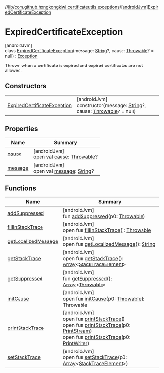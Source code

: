 //[lib](../../../index.md)/[com.github.hongkongkiwi.certificateutils.exceptions](../index.md)/[[androidJvm]ExpiredCertificateException](index.md)

# ExpiredCertificateException

[androidJvm]\
class [ExpiredCertificateException](index.md)(message: [String](https://kotlinlang.org/api/latest/jvm/stdlib/kotlin/-string/index.html)?, cause: [Throwable](https://kotlinlang.org/api/latest/jvm/stdlib/kotlin/-throwable/index.html)? = null) : [Exception](https://developer.android.com/reference/kotlin/java/lang/Exception.html)

Thrown when a certificate is expired and expired certificates are not allowed.

## Constructors

| | |
|---|---|
| [ExpiredCertificateException](-expired-certificate-exception.md) | [androidJvm]<br>constructor(message: [String](https://kotlinlang.org/api/latest/jvm/stdlib/kotlin/-string/index.html)?, cause: [Throwable](https://kotlinlang.org/api/latest/jvm/stdlib/kotlin/-throwable/index.html)? = null) |

## Properties

| Name | Summary |
|---|---|
| [cause](../[android-jvm]-untrusted-certificate-exception/index.md#-654012527%2FProperties%2F-1973928616) | [androidJvm]<br>open val [cause](../[android-jvm]-untrusted-certificate-exception/index.md#-654012527%2FProperties%2F-1973928616): [Throwable](https://kotlinlang.org/api/latest/jvm/stdlib/kotlin/-throwable/index.html)? |
| [message](../[android-jvm]-untrusted-certificate-exception/index.md#1824300659%2FProperties%2F-1973928616) | [androidJvm]<br>open val [message](../[android-jvm]-untrusted-certificate-exception/index.md#1824300659%2FProperties%2F-1973928616): [String](https://kotlinlang.org/api/latest/jvm/stdlib/kotlin/-string/index.html)? |

## Functions

| Name | Summary |
|---|---|
| [addSuppressed](../[android-jvm]-untrusted-certificate-exception/index.md#282858770%2FFunctions%2F-1973928616) | [androidJvm]<br>fun [addSuppressed](../[android-jvm]-untrusted-certificate-exception/index.md#282858770%2FFunctions%2F-1973928616)(p0: [Throwable](https://kotlinlang.org/api/latest/jvm/stdlib/kotlin/-throwable/index.html)) |
| [fillInStackTrace](../[android-jvm]-untrusted-certificate-exception/index.md#-1102069925%2FFunctions%2F-1973928616) | [androidJvm]<br>open fun [fillInStackTrace](../[android-jvm]-untrusted-certificate-exception/index.md#-1102069925%2FFunctions%2F-1973928616)(): [Throwable](https://kotlinlang.org/api/latest/jvm/stdlib/kotlin/-throwable/index.html) |
| [getLocalizedMessage](../[android-jvm]-untrusted-certificate-exception/index.md#1043865560%2FFunctions%2F-1973928616) | [androidJvm]<br>open fun [getLocalizedMessage](../[android-jvm]-untrusted-certificate-exception/index.md#1043865560%2FFunctions%2F-1973928616)(): [String](https://kotlinlang.org/api/latest/jvm/stdlib/kotlin/-string/index.html) |
| [getStackTrace](../[android-jvm]-untrusted-certificate-exception/index.md#2050903719%2FFunctions%2F-1973928616) | [androidJvm]<br>open fun [getStackTrace](../[android-jvm]-untrusted-certificate-exception/index.md#2050903719%2FFunctions%2F-1973928616)(): [Array](https://kotlinlang.org/api/latest/jvm/stdlib/kotlin/-array/index.html)&lt;[StackTraceElement](https://developer.android.com/reference/kotlin/java/lang/StackTraceElement.html)&gt; |
| [getSuppressed](../[android-jvm]-untrusted-certificate-exception/index.md#672492560%2FFunctions%2F-1973928616) | [androidJvm]<br>fun [getSuppressed](../[android-jvm]-untrusted-certificate-exception/index.md#672492560%2FFunctions%2F-1973928616)(): [Array](https://kotlinlang.org/api/latest/jvm/stdlib/kotlin/-array/index.html)&lt;[Throwable](https://kotlinlang.org/api/latest/jvm/stdlib/kotlin/-throwable/index.html)&gt; |
| [initCause](../[android-jvm]-untrusted-certificate-exception/index.md#-418225042%2FFunctions%2F-1973928616) | [androidJvm]<br>open fun [initCause](../[android-jvm]-untrusted-certificate-exception/index.md#-418225042%2FFunctions%2F-1973928616)(p0: [Throwable](https://kotlinlang.org/api/latest/jvm/stdlib/kotlin/-throwable/index.html)): [Throwable](https://kotlinlang.org/api/latest/jvm/stdlib/kotlin/-throwable/index.html) |
| [printStackTrace](../[android-jvm]-untrusted-certificate-exception/index.md#-1769529168%2FFunctions%2F-1973928616) | [androidJvm]<br>open fun [printStackTrace](../[android-jvm]-untrusted-certificate-exception/index.md#-1769529168%2FFunctions%2F-1973928616)()<br>open fun [printStackTrace](../[android-jvm]-untrusted-certificate-exception/index.md#1841853697%2FFunctions%2F-1973928616)(p0: [PrintStream](https://developer.android.com/reference/kotlin/java/io/PrintStream.html))<br>open fun [printStackTrace](../[android-jvm]-untrusted-certificate-exception/index.md#1175535278%2FFunctions%2F-1973928616)(p0: [PrintWriter](https://developer.android.com/reference/kotlin/java/io/PrintWriter.html)) |
| [setStackTrace](../[android-jvm]-untrusted-certificate-exception/index.md#2135801318%2FFunctions%2F-1973928616) | [androidJvm]<br>open fun [setStackTrace](../[android-jvm]-untrusted-certificate-exception/index.md#2135801318%2FFunctions%2F-1973928616)(p0: [Array](https://kotlinlang.org/api/latest/jvm/stdlib/kotlin/-array/index.html)&lt;[StackTraceElement](https://developer.android.com/reference/kotlin/java/lang/StackTraceElement.html)&gt;) |
